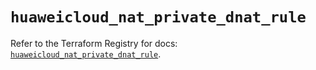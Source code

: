 # `huaweicloud_nat_private_dnat_rule`

Refer to the Terraform Registry for docs: [`huaweicloud_nat_private_dnat_rule`](https://registry.terraform.io/providers/huaweicloud/huaweicloud/1.71.1/docs/resources/nat_private_dnat_rule).
